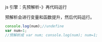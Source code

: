 js 引擎：先预解析-》再代码运行

预解析会进行变量和函数提升，然后代码运行。

```javascript
console.log(num);//undefine
var num=1;
//预解析成 var num; console.log(num); num=1;
```

